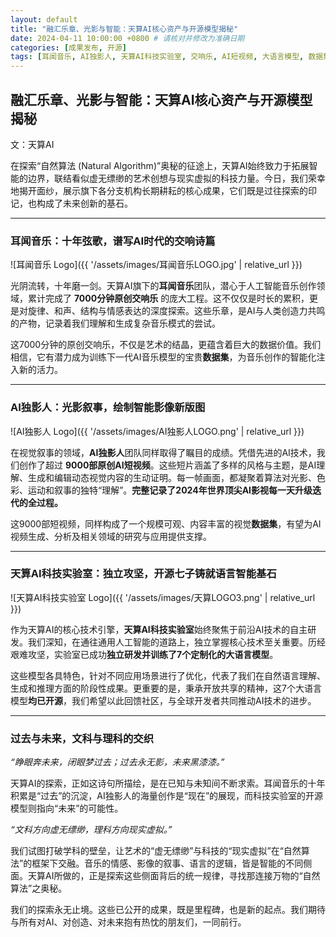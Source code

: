 ```yaml
---
layout: default
title: "融汇乐章、光影与智能：天算AI核心资产与开源模型揭秘"
date: 2024-04-11 10:00:00 +0800 # 请核对并修改为准确日期
categories: [成果发布, 开源]
tags: [耳闻音乐, AI独影人, 天算AI科技实验室, 交响乐, AI短视频, 大语言模型, 数据集, 开源]
---
```


## 融汇乐章、光影与智能：天算AI核心资产与开源模型揭秘

文：天算AI

在探索“自然算法 (Natural Algorithm)”奥秘的征途上，天算AI始终致力于拓展智能的边界，联结看似虚无缥缈的艺术创想与现实虚拟的科技力量。今日，我们荣幸地揭开面纱，展示旗下各分支机构长期耕耘的核心成果，它们既是过往探索的印记，也构成了未来创新的基石。

---

### 耳闻音乐：十年弦歌，谱写AI时代的交响诗篇

![耳闻音乐 Logo]({{ '/assets/images/耳闻音乐LOGO.jpg' | relative_url }})

光阴流转，十年磨一剑。天算AI旗下的**耳闻音乐**团队，潜心于人工智能音乐创作领域，累计完成了 **7000分钟原创交响乐** 的庞大工程。这不仅仅是时长的累积，更是对旋律、和声、结构与情感表达的深度探索。这些乐章，是AI与人类创造力共鸣的产物，记录着我们理解和生成复杂音乐模式的尝试。

这7000分钟的原创交响乐，不仅是艺术的结晶，更蕴含着巨大的数据价值。我们相信，它有潜力成为训练下一代AI音乐模型的宝贵**数据集**，为音乐创作的智能化注入新的活力。

---

### AI独影人：光影叙事，绘制智能影像新版图

![AI独影人 Logo]({{ '/assets/images/AI独影人LOGO.png' | relative_url }})

在视觉叙事的领域，**AI独影人**团队同样取得了瞩目的成绩。凭借先进的AI技术，我们创作了超过 **9000部原创AI短视频**。这些短片涵盖了多样的风格与主题，是AI理解、生成和编辑动态视觉内容的生动证明。每一帧画面，都凝聚着算法对光影、色彩、运动和叙事的独特“理解”。**完整记录了2024年世界顶尖AI影视每一天升级迭代的全过程。**

这9000部短视频，同样构成了一个规模可观、内容丰富的视觉**数据集**，有望为AI视频生成、分析及相关领域的研究与应用提供支撑。

---

### 天算AI科技实验室：独立攻坚，开源七子铸就语言智能基石

![天算AI科技实验室 Logo]({{ '/assets/images/天算LOGO3.png' | relative_url }})

作为天算AI的核心技术引擎，**天算AI科技实验室**始终聚焦于前沿AI技术的自主研发。我们深知，在通往通用人工智能的道路上，独立掌握核心技术至关重要。历经艰难攻坚，实验室已成功**独立研发并训练了7个定制化的大语言模型**。

这些模型各具特色，针对不同应用场景进行了优化，代表了我们在自然语言理解、生成和推理方面的阶段性成果。更重要的是，秉承开放共享的精神，这7个大语言模型**均已开源**，我们希望以此回馈社区，与全球开发者共同推动AI技术的进步。

---

### 过去与未来，文科与理科的交织

*“睁眼奔未来，闭眼梦过去；过去永无影，未来黑漆漆。”*

天算AI的探索，正如这诗句所描绘，是在已知与未知间不断求索。耳闻音乐的十年积累是“过去”的沉淀，AI独影人的海量创作是“现在”的展现，而科技实验室的开源模型则指向“未来”的可能性。

*“文科方向虚无缥缈，理科方向现实虚拟。”*

我们试图打破学科的壁垒，让艺术的“虚无缥缈”与科技的“现实虚拟”在“自然算法”的框架下交融。音乐的情感、影像的叙事、语言的逻辑，皆是智能的不同侧面。天算AI所做的，正是探索这些侧面背后的统一规律，寻找那连接万物的“自然算法”之奥秘。

我们的探索永无止境。这些已公开的成果，既是里程碑，也是新的起点。我们期待与所有对AI、对创造、对未来抱有热忱的朋友们，一同前行。
